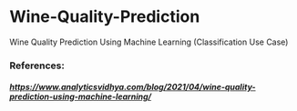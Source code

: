 # Wine-Quality-Prediction
Wine Quality Prediction Using Machine Learning (Classification Use Case)

### References:

##### https://www.analyticsvidhya.com/blog/2021/04/wine-quality-prediction-using-machine-learning/
